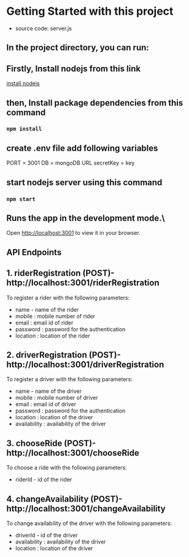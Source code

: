 # Getting Started with this project

* source code: server.js

## In the project directory, you can run:

 ## Firstly, Install nodejs from this link
[install nodejs](https://nodejs.org/en/download/)

## then, Install package dependencies from this command

### `npm install`


## create .env file add following variables
PORT = 3001
DB = mongoDB URL
secretKey = key

## start nodejs server using this command

### `npm start`

## Runs the app in the development mode.\
Open [http://localhost:3001](http://localhost:3001) to view it in your browser.

## API Endpoints

## 1. riderRegistration (POST)- http://localhost:3001/riderRegistration 
To register a rider with the following parameters:
* name - name of the rider 
* mobile : mobile number of rider 
* email : email id of rider
* password : password for the authentication
* location : location of the rider

## 2. driverRegistration (POST)- http://localhost:3001/driverRegistration 
To register a driver with the following parameters:
* name - name of the driver 
* mobile : mobile number of driver 
* email : email id of driver
* password : password for the authentication
* location : location of the driver
* availability : availability of the driver

## 3. chooseRide (POST)- http://localhost:3001/chooseRide 
To choose a ride with the following parameters:
* riderId - id of the rider 

## 4. changeAvailability (POST)- http://localhost:3001/changeAvailability 
To change availability of the driver with the following parameters:
* driverId - id of the driver
* availability : availability of the driver
* location : location of the driver

